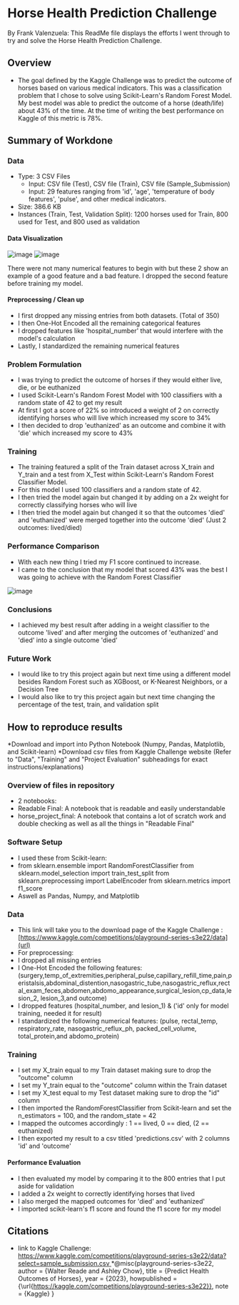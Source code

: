 # Horse Health Prediction Challenge

By Frank Valenzuela:
This ReadMe file displays the efforts I went through to try and solve the Horse Health Prediction Challenge. 

## Overview

* The goal defined by the Kaggle Challenge was to predict the outcome of horses based on various medical indicators. This was a classification problem that I chose to solve using Scikit-Learn's Random Forest Model. My best model was able to predict the outcome of a horse (death/life) about 43% of the time. At the time of writing the best performance on Kaggle of this metric is 78%.

## Summary of Workdone

### Data


 * Type: 3 CSV Files
    * Input: CSV file (Test), CSV file (Train), CSV file (Sample_Submission)
    * Input: 29 features ranging from 'id', 'age', 'temperature of body features', 'pulse', and other medical indicators. 
  * Size: 386.6 KB
  * Instances (Train, Test, Validation Split): 1200 horses used for Train, 800 used for Test, and 800 used as validation

#### Data Visualization


![image](https://github.com/user-attachments/assets/af575ee1-b639-4958-828d-8a50c592bbb2)
![image](https://github.com/user-attachments/assets/c906f413-d7e3-40ee-93a6-b70ed0b73f6b)




There were not many numerical features to begin with but these 2 show an example of a good feature and a bad feature. I dropped the second feature before training my model.

#### Preprocessing / Clean up

* I first dropped any missing entries from both datasets. (Total of 350)
* I then One-Hot Encoded all the remaining categorical features
* I dropped features like 'hospital_number' that would interfere with the model's calculation
* Lastly, I standardized the remaining numerical features

### Problem Formulation

* I was trying to predict the outcome of horses if they would either live, die, or be euthanized
* I used Scikit-Learn's Random Forest Model with 100 classifiers with a random state of 42 to get my result
* At first I got a score of 22% so introduced a weight of 2 on correctly identifying horses who will live which increased my score to 34%
* I then decided to drop 'euthanized' as an outcome and combine it with 'die' which increased my score to 43%

### Training

* The training featured a split of the Train dataset across X_train and Y_train and a test from X_Test within Scikit-Learn's Random Forest Classifier Model.
* For this model I used 100 classifiers and a random state of 42.
* I then tried the model again but changed it by adding on a 2x weight for correctly classifying horses who will live
* I then tried the model again but changed it so that the outcomes 'died' and 'euthanized' were merged together into the outcome 'died' (Just 2 outcomes: lived/died)


### Performance Comparison

* With each new thing I tried my F1 score continued to increase.
* I came to the conclusion that my model that scored 43% was the best I was going to achieve with the Random Forest Classifier

![image](https://github.com/user-attachments/assets/09056087-1e99-4358-883a-7ecc28bbe078)




### Conclusions

* I achieved my best result after adding in a weight classifier to the outcome 'lived' and after merging the outcomes of 'euthanized' and 'died' into a single outcome 'died'

### Future Work

* I would like to try this project again but next time using a different model besides Random Forest such as XGBoost, or K-Nearest Neighbors, or a Decision Tree
* I would also like to try this project again but next time changing the percentage of the test, train, and validation split

## How to reproduce results

*Download and import into Python Notebook (Numpy, Pandas, Matplotlib, and Scikit-learn)
*Download csv files from Kaggle Challenge website
(Refer to "Data", "Training" and "Project Evaluation" subheadings for exact instructions/explanations)

### Overview of files in repository

* 2 notebooks:
* Readable Final: A notebook that is readable and easily understandable
* horse_project_final: A notebook that contains a lot of scratch work and double checking as well as all the things in "Readable Final"

### Software Setup

* I used these from Scikit-learn:
* from sklearn.ensemble import RandomForestClassifier
from sklearn.model_selection import train_test_split
from sklearn.preprocessing import LabelEncoder
from sklearn.metrics import f1_score
* Aswell as Pandas, Numpy, and Matplotlib


### Data

* This link will take you to the download page of the Kaggle Challenge : [https://www.kaggle.com/competitions/playground-series-s3e22/data](url)
* For preprocessing:
* I dropped all missing entries
* I One-Hot Encoded the following features: (surgery,temp_of_extremities,peripheral_pulse,capillary_refill_time,pain,peristalsis,abdominal_distention,nasogastric_tube,nasogastric_reflux,rectal_exam_feces,abdomen,abdomo_appearance,surgical_lesion,cp_data,lesion_2, lesion_3,and outcome)
* I dropped features (hospital_number, and lesion_1) & ('id' only for model training, needed it for result)
* I standardized the following numerical features: (pulse, rectal_temp, respiratory_rate, nasogastric_reflux_ph, packed_cell_volume, total_protein,and abdomo_protein)

### Training

* I set my X_train equal to my Train dataset making sure to drop the "outcome" column
* I set my Y_train equal to the "outcome" column within the Train dataset
* I set my X_test equal to my Test dataset making sure to drop the "id" column
* I then imported the RandomForestClassifier from Scikit-learn and set the n_estimators = 100, and the random_state = 42
* I mapped the outcomes accordingly : 1 == lived, 0 == died, (2 == euthanized)
* I then exported my result to a csv titled 'predictions.csv' with 2 columns 'id' and 'outcome'

#### Performance Evaluation

* I then evaluated my model by comparing it to the 800 entries that I put aside for validation
* I added a 2x weight to correctly identifying horses that lived
* I also merged the mapped outcomes for 'died' and 'euthanized'
* I imported scikit-learn's f1 score and found the f1 score for my model

## Citations

* link to Kaggle Challenge: [https://www.kaggle.com/competitions/playground-series-s3e22/data?select=sample_submission.csv
](url)
*@misc{playground-series-s3e22,
    author = {Walter Reade and Ashley Chow},
    title = {Predict Health Outcomes of Horses},
    year = {2023},
    howpublished = {\url{https://kaggle.com/competitions/playground-series-s3e22}},
    note = {Kaggle}
}




